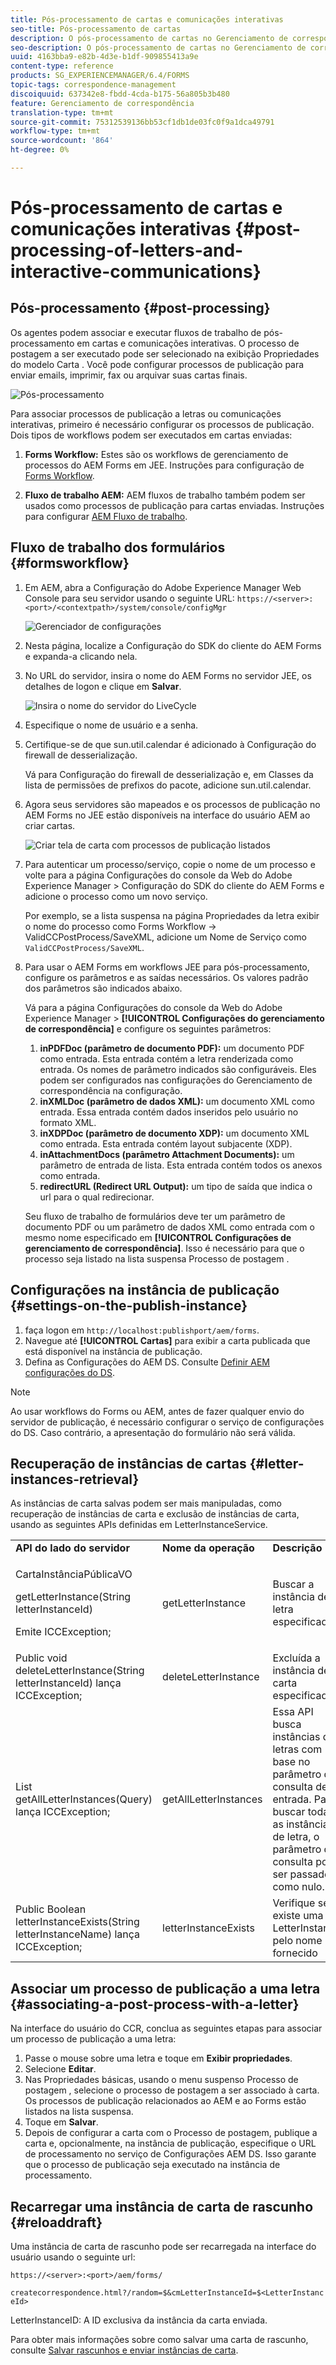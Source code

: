 ```yaml
---
title: Pós-processamento de cartas e comunicações interativas
seo-title: Pós-processamento de cartas
description: O pós-processamento de cartas no Gerenciamento de correspondência permite criar processos de postagem do AEM e Forms, como impressão e email, e integrá-los às suas cartas.
seo-description: O pós-processamento de cartas no Gerenciamento de correspondência permite criar processos de postagem do AEM e Forms, como impressão e email, e integrá-los às suas cartas.
uuid: 4163bba9-e82b-4d3e-b1df-909855413a9e
content-type: reference
products: SG_EXPERIENCEMANAGER/6.4/FORMS
topic-tags: correspondence-management
discoiquuid: 637342e8-fbdd-4cda-b175-56a805b3b480
feature: Gerenciamento de correspondência
translation-type: tm+mt
source-git-commit: 75312539136bb53cf1db1de03fc0f9a1dca49791
workflow-type: tm+mt
source-wordcount: '864'
ht-degree: 0%

---
```



# Pós-processamento de cartas e comunicações interativas {#post-processing-of-letters-and-interactive-communications}

## Pós-processamento {#post-processing}

Os agentes podem associar e executar fluxos de trabalho de pós-processamento em cartas e comunicações interativas. O processo de postagem a ser executado pode ser selecionado na exibição Propriedades do modelo Carta . Você pode configurar processos de publicação para enviar emails, imprimir, fax ou arquivar suas cartas finais.

![Pós-processamento](assets/ppoverview.png)

Para associar processos de publicação a letras ou comunicações interativas, primeiro é necessário configurar os processos de publicação. Dois tipos de workflows podem ser executados em cartas enviadas:

1. **Forms Workflow:** Estes são os workflows de gerenciamento de processos do AEM Forms em JEE. Instruções para configuração de [Forms Workflow](#formsworkflow).

1. **Fluxo de trabalho AEM:** AEM fluxos de trabalho também podem ser usados como processos de publicação para cartas enviadas. Instruções para configurar [AEM Fluxo de trabalho](/help/forms/using/aem-forms-workflow.md).

## Fluxo de trabalho dos formulários {#formsworkflow}

1. Em AEM, abra a Configuração do Adobe Experience Manager Web Console para seu servidor usando o seguinte URL: `https://<server>:<port>/<contextpath>/system/console/configMgr`

   ![Gerenciador de configurações](assets/2configmanager-1.png)

1. Nesta página, localize a Configuração do SDK do cliente do AEM Forms e expanda-a clicando nela.
1. No URL do servidor, insira o nome do AEM Forms no servidor JEE, os detalhes de logon e clique em **Salvar**.

   ![Insira o nome do servidor do LiveCycle](assets/1cofigmanager.png)

1. Especifique o nome de usuário e a senha.
1. Certifique-se de que sun.util.calendar é adicionado à Configuração do firewall de desserialização.

   Vá para Configuração do firewall de desserialização e, em Classes da lista de permissões de prefixos do pacote, adicione sun.util.calendar.

1. Agora seus servidores são mapeados e os processos de publicação no AEM Forms no JEE estão disponíveis na interface do usuário AEM ao criar cartas.

   ![Criar tela de carta com processos de publicação listados](assets/0configmanager.png)

1. Para autenticar um processo/serviço, copie o nome de um processo e volte para a página Configurações do console da Web do Adobe Experience Manager > Configuração do SDK do cliente do AEM Forms e adicione o processo como um novo serviço.

   Por exemplo, se a lista suspensa na página Propriedades da letra exibir o nome do processo como Forms Workflow -> ValidCCPostProcess/SaveXML, adicione um Nome de Serviço como `ValidCCPostProcess/SaveXML`.

1. Para usar o AEM Forms em workflows JEE para pós-processamento, configure os parâmetros e as saídas necessários. Os valores padrão dos parâmetros são indicados abaixo.

   Vá para a página Configurações do console da Web do Adobe Experience Manager > **[!UICONTROL Configurações do gerenciamento de correspondência]** e configure os seguintes parâmetros:

   1. **inPDFDoc (parâmetro de documento PDF):** um documento PDF como entrada. Esta entrada contém a letra renderizada como entrada. Os nomes de parâmetro indicados são configuráveis. Eles podem ser configurados nas configurações do Gerenciamento de correspondência na configuração.
   1. **inXMLDoc (parâmetro de dados XML):** um documento XML como entrada. Essa entrada contém dados inseridos pelo usuário no formato XML.
   1. **inXDPDoc (parâmetro de documento XDP):** um documento XML como entrada. Esta entrada contém layout subjacente (XDP).
   1. **inAttachmentDocs (parâmetro Attachment Documents):** um parâmetro de entrada de lista. Esta entrada contém todos os anexos como entrada.
   1. **redirectURL (Redirect URL Output):** um tipo de saída que indica o url para o qual redirecionar.

   Seu fluxo de trabalho de formulários deve ter um parâmetro de documento PDF ou um parâmetro de dados XML como entrada com o mesmo nome especificado em **[!UICONTROL Configurações de gerenciamento de correspondência]**. Isso é necessário para que o processo seja listado na lista suspensa Processo de postagem .

## Configurações na instância de publicação {#settings-on-the-publish-instance}

1. faça logon em `http://localhost:publishport/aem/forms`.
1. Navegue até **[!UICONTROL Cartas]** para exibir a carta publicada que está disponível na instância de publicação.
1. Defina as Configurações do AEM DS. Consulte [Definir AEM configurações do DS](/help/forms/using/configuring-the-processing-server-url-.md).

>[!NOTE]
>
>Ao usar workflows do Forms ou AEM, antes de fazer qualquer envio do servidor de publicação, é necessário configurar o serviço de configurações do DS. Caso contrário, a apresentação do formulário não será válida.

## Recuperação de instâncias de cartas {#letter-instances-retrieval}

As instâncias de carta salvas podem ser mais manipuladas, como recuperação de instâncias de carta e exclusão de instâncias de carta, usando as seguintes APIs definidas em LetterInstanceService.

<table> 
 <tbody> 
  <tr> 
   <td><strong>API do lado do servidor</strong></td> 
   <td><strong>Nome da operação</strong></td> 
   <td><strong>Descrição</strong></td> 
  </tr> 
  <tr> 
   <td><p>CartaInstânciaPúblicaVO</p> <p>getLetterInstance(String letterInstanceId)</p> <p>Emite ICCException; </p> </td> 
   <td>getLetterInstance</td> 
   <td>Buscar a instância de letra especificada </td> 
  </tr> 
  <tr> 
   <td>Public void deleteLetterInstance(String letterInstanceId) lança ICCException; </td> 
   <td>deleteLetterInstance </td> 
   <td>Excluída a instância de carta especificada </td> 
  </tr> 
  <tr> 
   <td>List getAllLetterInstances(Query) lança ICCException; </td> 
   <td>getAllLetterInstances </td> 
   <td>Essa API busca instâncias de letras com base no parâmetro de consulta de entrada. Para buscar todas as instâncias de letra, o parâmetro de consulta pode ser passado como nulo.<br /> </td> 
  </tr> 
  <tr> 
   <td>Public Boolean letterInstanceExists(String letterInstanceName) lança ICCException; </td> 
   <td>letterInstanceExists </td> 
   <td>Verifique se existe uma LetterInstance pelo nome fornecido </td> 
  </tr> 
 </tbody> 
</table>

## Associar um processo de publicação a uma letra {#associating-a-post-process-with-a-letter}

Na interface do usuário do CCR, conclua as seguintes etapas para associar um processo de publicação a uma letra:

1. Passe o mouse sobre uma letra e toque em **Exibir propriedades**.
1. Selecione **Editar**.
1. Nas Propriedades básicas, usando o menu suspenso Processo de postagem , selecione o processo de postagem a ser associado à carta. Os processos de publicação relacionados ao AEM e ao Forms estão listados na lista suspensa.
1. Toque em **Salvar**.
1. Depois de configurar a carta com o Processo de postagem, publique a carta e, opcionalmente, na instância de publicação, especifique o URL de processamento no serviço de Configurações AEM DS. Isso garante que o processo de publicação seja executado na instância de processamento.

## Recarregar uma instância de carta de rascunho  {#reloaddraft}

Uma instância de carta de rascunho pode ser recarregada na interface do usuário usando o seguinte url:

`https://<server>:<port>/aem/forms/`

`createcorrespondence.html?/random=$&cmLetterInstanceId=$<LetterInstanceId>`

LetterInstanceID: A ID exclusiva da instância da carta enviada.

Para obter mais informações sobre como salvar uma carta de rascunho, consulte [Salvar rascunhos e enviar instâncias de carta](/help/forms/using/create-correspondence.md#savingdrafts).
